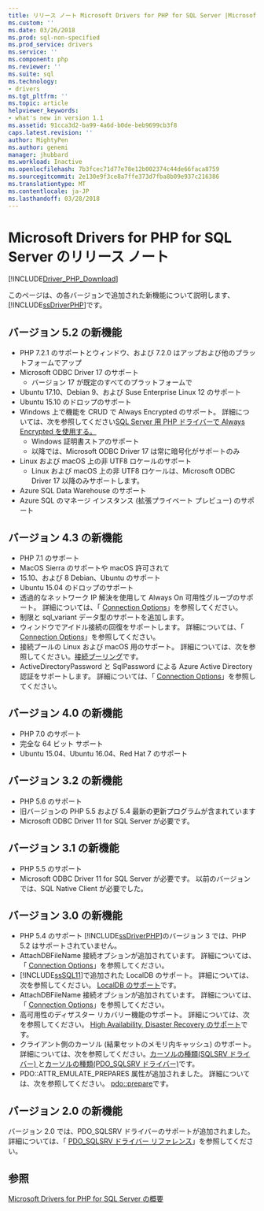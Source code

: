 ```yaml
---
title: リリース ノート Microsoft Drivers for PHP for SQL Server |Microsoft ドキュメント
ms.custom: ''
ms.date: 03/26/2018
ms.prod: sql-non-specified
ms.prod_service: drivers
ms.service: ''
ms.component: php
ms.reviewer: ''
ms.suite: sql
ms.technology:
- drivers
ms.tgt_pltfrm: ''
ms.topic: article
helpviewer_keywords:
- what's new in version 1.1
ms.assetid: 91cca3d2-ba99-4a6d-b0de-beb9699cb3f8
caps.latest.revision: ''
author: MightyPen
ms.author: genemi
manager: jhubbard
ms.workload: Inactive
ms.openlocfilehash: 7b3fcec71d77e78e12b002374c44de66faca8759
ms.sourcegitcommit: 2e130e9f3ce8a7ffe373d7fba8b09e937c216386
ms.translationtype: MT
ms.contentlocale: ja-JP
ms.lasthandoff: 03/28/2018
---
```

# <a name="release-notes-for-the-microsoft-drivers-for-php-for-sql-server"></a>Microsoft Drivers for PHP for SQL Server のリリース ノート
[!INCLUDE[Driver_PHP_Download](../../includes/driver_php_download.md)]

このページは、の各バージョンで追加された新機能について説明します、[!INCLUDE[ssDriverPHP](../../includes/ssdriverphp_md.md)]です。  

## <a name="whats-new-in-version-52"></a>バージョン 5.2 の新機能

- PHP 7.2.1 のサポートとウィンドウ、および 7.2.0 はアップおよび他のプラットフォームでアップ
- Microsoft ODBC Driver 17 のサポート
  - バージョン 17 が既定のすべてのプラットフォームで
- Ubuntu 17.10、Debian 9、および Suse Enterprise Linux 12 のサポート
- Ubuntu 15.10 のドロップのサポート
- Windows 上で機能を CRUD で Always Encrypted のサポート。 詳細については、次を参照してください[SQL Server 用 PHP ドライバーで Always Encrypted を使用する。](../../connect/php/using-always-encrypted-php-drivers.md)
  - Windows 証明書ストアのサポート
  - 以降では、Microsoft ODBC Driver 17 は常に暗号化がサポートのみ
- Linux および macOS 上の非 UTF8 ロケールのサポート
  - Linux および macOS 上の非 UTF8 ロケールは、Microsoft ODBC Driver 17 以降のみサポートします。
- Azure SQL Data Warehouse のサポート
- Azure SQL のマネージ インスタンス (拡張プライベート プレビュー) のサポート


## <a name="whats-new-in-version-43"></a>バージョン 4.3 の新機能

- PHP 7.1 のサポート
- MacOS Sierra のサポートや macOS 許可されて
- 15.10、および 8 Debian、Ubuntu のサポート
- Ubuntu 15.04 のドロップのサポート
- 透過的なネットワーク IP 解決を使用して Always On 可用性グループのサポート。 詳細については、「 [Connection Options](../../connect/php/connection-options.md)」を参照してください。
- 制限と sql_variant データ型のサポートを追加します。
- ウィンドウでアイドル接続の回復をサポートします。 詳細については、「 [Connection Options](../../connect/php/connection-options.md)」を参照してください。
- 接続プールの Linux および macOS 用のサポート。 詳細については、次を参照してください。[接続プーリング](../../connect/php/connection-pooling-microsoft-drivers-for-php-for-sql-server.md)です。
- ActiveDirectoryPassword と SqlPassword による Azure Active Directory 認証をサポートします。 詳細については、「 [Connection Options](../../connect/php/connection-options.md)」を参照してください。

## <a name="whats-new-in-version-40"></a>バージョン 4.0 の新機能

- PHP 7.0 のサポート  
- 完全な 64 ビット サポート
- Ubuntu 15.04、Ubuntu 16.04、Red Hat 7 のサポート

## <a name="whats-new-in-version-32"></a>バージョン 3.2 の新機能

- PHP 5.6 のサポート   
- 旧バージョンの PHP 5.5 および 5.4 最新の更新プログラムが含まれています   
- Microsoft ODBC Driver 11 for SQL Server が必要です。  

## <a name="whats-new-in-version-31"></a>バージョン 3.1 の新機能

- PHP 5.5 のサポート  
- Microsoft ODBC Driver 11 for SQL Server が必要です。 以前のバージョンでは、SQL Native Client が必要でした。  

## <a name="whats-new-in-version-30"></a>バージョン 3.0 の新機能  

- PHP 5.4 のサポート  [!INCLUDE[ssDriverPHP](../../includes/ssdriverphp_md.md)]のバージョン 3 では、PHP 5.2 はサポートされていません。  
- AttachDBFileName 接続オプションが追加されています。 詳細については、「 [Connection Options](../../connect/php/connection-options.md)」を参照してください。  
- [!INCLUDE[ssSQL11](../../includes/sssql11_md.md)]で追加された LocalDB のサポート。 詳細については、次を参照してください。 [LocalDB のサポート](../../connect/php/php-driver-for-sql-server-support-for-localdb.md)です。
- AttachDBFileName 接続オプションが追加されています。 詳細については、「 [Connection Options](../../connect/php/connection-options.md)」を参照してください。  
- 高可用性のディザスター リカバリー機能のサポート。 詳細については、次を参照してください。 [High Availability, Disaster Recovery のサポート](../../connect/php/php-driver-for-sql-server-support-for-high-availability-disaster-recovery.md)です。
- クライアント側のカーソル (結果セットのメモリ内キャッシュ) のサポート。 詳細については、次を参照してください。[カーソルの種類&#40;SQLSRV ドライバー&#41; ](../../connect/php/cursor-types-sqlsrv-driver.md)と[カーソルの種類&#40;PDO_SQLSRV ドライバー&#41;](../../connect/php/cursor-types-pdo-sqlsrv-driver.md)です。
- PDO::ATTR_EMULATE_PREPARES 属性が追加されました。 詳細については、次を参照してください。 [pdo::prepare](../../connect/php/pdo-prepare.md)です。  

## <a name="whats-new-in-version-20"></a>バージョン 2.0 の新機能  
バージョン 2.0 では、PDO_SQLSRV ドライバーのサポートが追加されました。 詳細については、「 [PDO_SQLSRV ドライバー リファレンス](../../connect/php/pdo-sqlsrv-driver-reference.md)」を参照してください。  

## <a name="see-also"></a>参照  
[Microsoft Drivers for PHP for SQL Server の概要](../../connect/php/overview-of-the-php-sql-driver.md)
